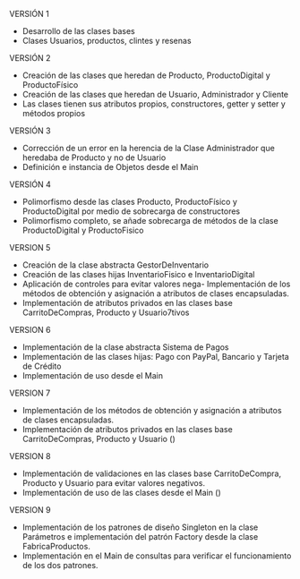 VERSIÓN 1
-  Desarrollo de las clases bases
-  Clases Usuarios, productos, clintes y resenas

VERSIÓN 2
- Creación de las clases que heredan de Producto, ProductoDigital y ProductoFísico
- Creación de las clases que heredan de Usuario, Administrador y Cliente
- Las clases tienen sus atributos propios, constructores, getter y setter y métodos propios
  
VERSIÓN 3
- Corrección de un error en la herencia de la Clase Administrador que heredaba de Producto y no de Usuario
- Definición e instancia de Objetos desde el Main

VERSIÓN 4
- Polimorfismo desde las clases Producto, ProductoFísico y ProductoDigital por medio de sobrecarga de constructores
- Polimorfismo completo, se añade sobrecarga de métodos de la clase ProductoDigital y ProductoFisico

VERSION 5
- Creación de la clase abstracta GestorDeInventario
- Creación de las clases hijas InventarioFisico e InventarioDigital
- Aplicación de controles para evitar valores nega- Implementación de los métodos de obtención y asignación a atributos de clases encapsuladas.
- Implementación de atributos privados en las clases base CarritoDeCompras, Producto y Usuario7tivos

VERSION 6
- Implementación de la clase abstracta Sistema de Pagos
- Implementación de las clases hijas: Pago con PayPal, Bancario y Tarjeta de Crédito
- Implementación de uso desde el Main

VERSION 7
- Implementación de los métodos de obtención y asignación a atributos de clases encapsuladas.
- Implementación de atributos privados en las clases base CarritoDeCompras, Producto y Usuario ()

VERSION 8
- Implementación de validaciones en las clases base CarritoDeCompra, Producto y Usuario para evitar valores negativos.
- Implementación de uso de las clases desde el Main ()

VERSION 9
- Implementación de los patrones de diseño Singleton en la clase Parámetros e implementación del patrón Factory desde la clase FabricaProductos.
- Implementación en el Main de consultas para verificar el funcionamiento de los dos patrones.
